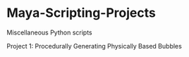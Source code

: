 # Maya-Scripting-Projects
Miscellaneous Python scripts

Project 1: Procedurally Generating Physically Based Bubbles
